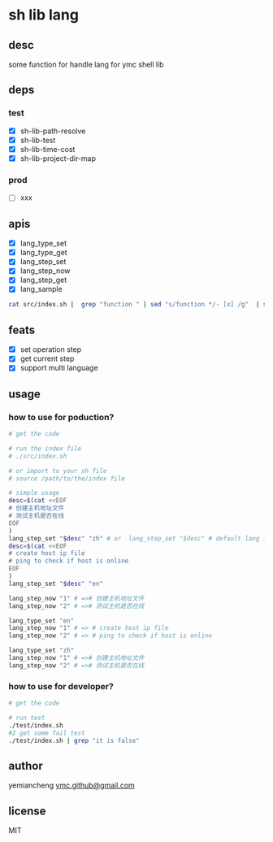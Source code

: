 # sh lib lang
## desc

some function for handle lang for ymc shell lib

## deps

### test

- [x] sh-lib-path-resolve
- [x] sh-lib-test
- [x] sh-lib-time-cost
- [x] sh-lib-project-dir-map

### prod

- [ ] xxx

## apis

- [x] lang_type_set
- [x] lang_type_get
- [x] lang_step_set
- [x] lang_step_now
- [x] lang_step_get
- [x] lang_sample

```sh
cat src/index.sh |  grep "function " | sed "s/function */- [x] /g"  | sed "s/(.*) *{//g"
```

## feats

- [x] set operation step
- [x] get current step
- [x] support multi language

## usage

### how to use for poduction?

```sh
# get the code

# run the index file
# ./src/index.sh

# or import to your sh file
# source /path/to/the/index file

# simple usage
desc=$(cat <<EOF
# 创建主机地址文件
# 测试主机是否在线
EOF
)
lang_step_set "$desc" "zh" # or  lang_step_set "$desc" # default lang is zh
desc=$(cat <<EOF
# create host ip file
# ping to check if host is online
EOF
)
lang_step_set "$desc" "en"

lang_step_now "1" # =># 创建主机地址文件
lang_step_now "2" # =># 测试主机是否在线

lang_type_set "en"
lang_step_now "1" # => # create host ip file
lang_step_now "2" # => # ping to check if host is online

lang_type_set "zh"
lang_step_now "1" # =># 创建主机地址文件
lang_step_now "2" # =># 测试主机是否在线

```

### how to use for developer?

```sh
# get the code

# run test
./test/index.sh
#2 get some fail test
./test/index.sh | grep "it is false"
```

## author

yemiancheng <ymc.github@gmail.com>

## license

MIT
